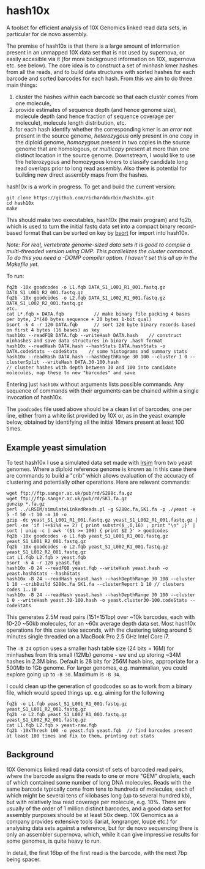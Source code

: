 # hash10x
A toolset for efficient analysis of 10X Genomics linked read data sets, in particular for de novo assembly.

The premise of hash10x is that there is a large amount of information present in an unmapped 10X data set that is not used by supernova, or easily accesible via it (for more background information on 10X, supernova etc. see below).  The core idea is to construct a set of minhash kmer hashes from all the reads, and to build data structures with sorted hashes for each barcode and sorted barcodes for each hash.  From this we aim to do three main things:
1. cluster the hashes within each barcode so that each cluster comes from one molecule,
2. provide estimates of sequence depth (and hence genome size), molecule depth (and hence fraction of sequence coverage per molecule), molecule length distribution, etc.
3. for each hash identify whether the corresponding kmer is an *error* not present in the source genome, *heterozygous* only present in one copy in the diploid genome, *homozygous* present in two copies in the source genome that are homologous, or *multicopy* present at more than one distinct location in the source genome.
Downstream, I would like to use the heterozygous and homozygous kmers to classify candidate long read overlaps prior to long read assembly.  Also there is potential for building new direct assembly maps from the hashes.

hash10x is a work in progress. To get and build the current version:
```
git clone https://github.com/richarddurbin/hash10x.git
cd hash10x
make
```
This should make two executables, hash10x (the main program) and fq2b, which is used to turn the initial fastq data set into a compact binary record-based format that can be sorted on key by [bsort](https://github.com/pelotoncycle/bsort) for import into hash10x.

*Note: For real, vertebrate genome-sized data sets it is good to compile a multi-threaded version using OMP. This parallelizes the cluster command. To do this you need a -DOMP compiler option.  I haven't set this all up in the Makefile yet.*

To run:
```
fq2b -10x goodcodes -o L1.fqb DATA_S1_L001_R1_001.fastq.gz DATA_S1_L001_R2_001.fastq.gz
fq2b -10x goodcodes -o L2.fqb DATA_S1_L002_R1_001.fastq.gz DATA_S1_L002_R2_001.fastq.gz
etc.
cat L*.fqb > DATA.fqb           // make binary file packing 4 bases per byte, 2*(40 bytes sequence + 20 bytes 1-bit qual)
bsort -k 4 -r 120 DATA.fqb      // sort 120 byte binary records based on first 4 bytes (16 bases) as key
hash10x --readFQB DATA.fqb --writeHash DATA.hash    // construct minhashes and save data structures in binary .hash format
hash10x --readHash DATA.hash --hashStats DATA.hashStats -o DATA.codeStats --codeStats    // some histograms and summary stats
hash10x --readHash DATA.hash --hashDepthRange 30 100 --cluster 1 0 --clusterSplit --writeHash DATA.30-100.hash
// cluster hashes with depth between 30 and 100 into candidate molecules, map these to new "barcodes" and save
```
Entering just `hash10x` without arguments lists possible commands.  Any sequence of commands with their arguments can be chained within a single invocation of hash10x.

The `goodcodes` file used above should be a clean list of barcodes, one per line, either from a white list provided by 10X or, as in the yeast example below, obtained by identifying all the initial 16mers present at least 100 times.

## Example yeast simulation

To test hash10x I use a simulated data set made with [lrsim](https://github.com/aquaskyline/LRSIM) from two yeast genomes.  Where a diploid reference genome is known as in this case there are commands to build a "crib" which allows evaluation of the accuracy of clustering and potentially other operations.  Here are relevant commands:
```
wget ftp://ftp.sanger.ac.uk/pub/rd/S288c.fa.gz
wget ftp://ftp.sanger.ac.uk/pub/rd/SK1.fa.gz
gunzip *.fa.gz
perl ../LRSIM/simulateLinkedReads.pl -g S288c.fa,SK1.fa -p ./yeast -x 5 -f 50 -t 10 -m 10 -o
gzip -dc yeast_S1_L001_R1_001.fastq.gz yeast_S1_L002_R1_001.fastq.gz | perl -ne 'if (++$i%4 == 2) { print substr($_,0,16) ; print "\n" ;}' | sort | uniq -c | awk '($1 >= 100) { print $2 }' > goodcodes
fq2b -10x goodcodes -o L1.fqb yeast_S1_L001_R1_001.fastq.gz yeast_S1_L001_R2_001.fastq.gz
fq2b -10x goodcodes -o L2.fqb yeast_S1_L002_R1_001.fastq.gz yeast_S1_L002_R2_001.fastq.gz
cat L1.fqb L2.fqb > yeast.fqb
bsort -k 4 -r 120 yeast.fqb
hash10x -B 24 --readFQB yeast.fqb --writeHash yeast.hash -o yeast.hashStats --hashStats
hash10x -B 24 --readHash yeast.hash --hashDepthRange 30 100 --cluster 1 10 --cribBuild S288c.fa SK1.fa --clusterReport 1 10 // clusters codes 1..10
hash10x -B 24 --readHash yeast.hash --hashDepthRange 30 100 --cluster 1 0 --writeHash yeast.30-100.hash -o yeast.cluster30-100.codeStats --codeStats
```
This generates 2.5M read pairs (151+151bp) over ~10k barcodes, each with 10-20 ~50kb molecules, for an ~60x average depth data set.  Most hash10x operations for this case take seconds, with the clustering taking around 5 minutes single threaded on a MacBook Pro 2.5 GHz Intel Core i7.

The `-B 24` option uses a smaller hash table size (24 bits = 16M) for minhashes from this small (12Mb) genome - we end up storing ~34M hashes in 2.3M bins.  Default is 28 bits for 256M hash bins, appropriate for a 500Mb to 1Gb genome.  For larger genomes, e.g. mammalian, you could explore going up to `-B 30`.  Maximum is `-B 34`.

I could clean up the generation of goodcodes so as to work from a binary file, which would speed things up.  e.g. aiming for the following
```
fq2b -o L1.fqb yeast_S1_L001_R1_001.fastq.gz yeast_S1_L001_R2_001.fastq.gz
fq2b -o L2.fqb yeast_S1_L002_R1_001.fastq.gz yeast_S1_L002_R2_001.fastq.gz
cat L1.fqb L2.fqb > yeast-raw.fqb
fq2b -10xThresh 100 -o yeast.fqb yeast.fqb  // find barcodes present at least 100 times and fix to them, printing out stats
```

## Background

10X Genomics linked read data consist of sets of barcoded read pairs, where the barcode assigns the reads to one or more "GEM" droplets, each of which contained some number of long DNA molecules. Reads with the same barcode typically come from tens to hundreds of molecules, each of which might be several tens of kilobases long (up to several hundred kb), but with relatively low read coverage per molecule, e.g. 10%.  There are usually of the order of 1 million distinct barcodes, and a good data set for assembly purposes should be at least 50x deep. 10X Genomics as a company provides extensive tools (lariat, longranger, loupe etc.) for analysing data sets against a reference, but for de novo sequencing there is only an assembler supernova, which, while it can give impressive results for some genomes, is quite heavy to run.

In detail, the first 16bp of the first read is the barcode, with the next 7bp being spacer.
